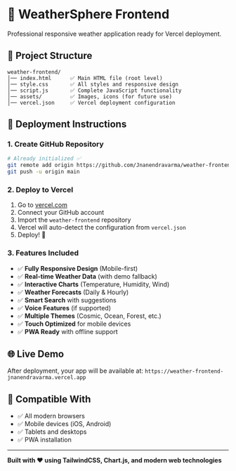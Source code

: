 # 🌟 WeatherSphere Frontend

Professional responsive weather application ready for Vercel deployment.

## 📁 Project Structure

```
weather-frontend/
│── index.html      ✅ Main HTML file (root level)
│── style.css       ✅ All styles and responsive design
│── script.js       ✅ Complete JavaScript functionality
│── assets/         ✅ Images, icons (for future use)
│── vercel.json     ✅ Vercel deployment configuration
```

## 🚀 Deployment Instructions

### 1. Create GitHub Repository

```bash
# Already initialized ✅
git remote add origin https://github.com/Jnanendravarma/weather-frontend.git
git push -u origin main
```

### 2. Deploy to Vercel

1. Go to [vercel.com](https://vercel.com)
2. Connect your GitHub account
3. Import the `weather-frontend` repository
4. Vercel will auto-detect the configuration from `vercel.json`
5. Deploy! 🚀

### 3. Features Included

- ✅ **Fully Responsive Design** (Mobile-first)
- ✅ **Real-time Weather Data** (with demo fallback)
- ✅ **Interactive Charts** (Temperature, Humidity, Wind)
- ✅ **Weather Forecasts** (Daily & Hourly)
- ✅ **Smart Search** with suggestions
- ✅ **Voice Features** (if supported)
- ✅ **Multiple Themes** (Cosmic, Ocean, Forest, etc.)
- ✅ **Touch Optimized** for mobile devices
- ✅ **PWA Ready** with offline support

## 🌐 Live Demo

After deployment, your app will be available at:
`https://weather-frontend-jnanendravarma.vercel.app`

## 📱 Compatible With

- ✅ All modern browsers
- ✅ Mobile devices (iOS, Android)
- ✅ Tablets and desktops
- ✅ PWA installation

---

**Built with ❤️ using TailwindCSS, Chart.js, and modern web technologies**